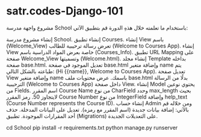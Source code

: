 # satr.codes-Django-101

مشروع واجهة مدرسة School
باستخدام ما تعلمته خلال هذهِ الدورة قم بتطبيق الآتي:


إنشاء مشروع مدرسة School.
إنشاء تطبيق Courses.
إنشاء View باسم (Welcome_View) تعرض رسالة ترحيبية للطالب (Welcome to Courses App).
إنشاء View خاصة بعرض المواد الدراسية باسم (Courses_Info).
تطبيق URL Mapping على صفحة Welcome_View وتسميتها (Welcome.html).
إنشاء مجلد Template بداخله صفحة base.html.
تعديل الموجود في صفحة base.html وإضافة متغير name يتم طباعته بالشكل التالي: (Hi {{name}}, Welcome to Courses App).
تعديل صفحة View وإضافة متغير name باسمك.
عرض محتويات ملف base.html بدلًا من الرسالة الترحيبية (Welcome to Courses App) داخل صفحة View.
إنشاء Model يحتوي نوعين من Fields.
اسم المقرر Course Name من نوع CharField وحدد max_length بحيث لايتجاوز 50.
رمز المقرر Course Number من نوع IntegerField وإضافة help_text (Course Number represents the Course ID).
إنشاء حساب Admin ومن خلاله قم بالآتي:
إضافة بيانات جديدة (اسم المقرر مع رمزه).
تعديل على البيانات المدخلة.
حذف أحد المقرارات الموجودة.
تطبيق (Migrations) على التعديلات الجديدة.



cd School
pip install -r requirements.txt 
python manage.py runserver   
